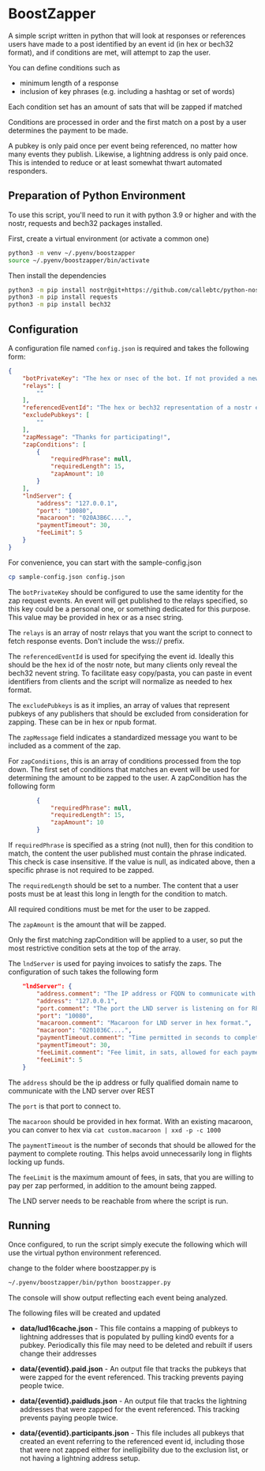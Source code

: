 # BoostZapper

A simple script written in python that will look at responses or 
references users have made to a post identified by an event id 
(in hex or bech32 format), and if conditions are met, will attempt
to zap the user.

You can define conditions such as
- minimum length of a response
- inclusion of key phrases (e.g. including a hashtag or set of words)

Each condition set has an amount of sats that will be zapped if matched

Conditions are processed in order and the first match on a post
by a user determines the payment to be made.

A pubkey is only paid once per event being referenced, no matter how
many events they publish.  Likewise, a lightning address is only paid
once.  This is intended to reduce or at least somewhat thwart
automated responders.

## Preparation of Python Environment

To use this script, you'll need to run it with python 3.9 or higher
and with the nostr, requests and bech32 packages installed.

First, create a virtual environment (or activate a common one)

```sh
python3 -m venv ~/.pyenv/boostzapper
source ~/.pyenv/boostzapper/bin/activate
```

Then install the dependencies
```sh
python3 -m pip install nostr@git+https://github.com/callebtc/python-nostr.git
python3 -m pip install requests
python3 -m pip install bech32
```

## Configuration

A configuration file named `config.json` is required and takes the following form:

```json
{
    "botPrivateKey": "The hex or nsec of the bot. If not provided a new one is used for each run",
    "relays": [
        ""
    ],
    "referencedEventId": "The hex or bech32 representation of a nostr event id",
    "excludePubkeys": [
        ""
    ],
    "zapMessage": "Thanks for participating!",
    "zapConditions": [
        {
            "requiredPhrase": null,
            "requiredLength": 15,
            "zapAmount": 10
        }
    ],
    "lndServer": {
        "address": "127.0.0.1",
        "port": "10080",
        "macaroon": "020A3B6C....",
        "paymentTimeout": 30,
        "feeLimit": 5
    }
}
```

For convenience, you can start with the sample-config.json

```sh
cp sample-config.json config.json
```

The `botPrivateKey` should be configured to use the same identity
for the zap request events.  An event will get published to the
relays specified, so this key could be a personal one, or something
dedicated for this purpose. This value may be provided in hex or
as a nsec string.

The `relays` is an array of nostr relays that you want the
script to connect to fetch response events.  Don't include the
wss:// prefix.

The `referencedEventId` is used for specifying the event id. 
Ideally this should be the hex id of the nostr note, but many clients
only reveal the bech32 nevent string. To facilitate easy copy/pasta,
you can paste in event identifiers from clients and the script
will normalize as needed to hex format.

The `excludePubkeys` is as it implies, an array of values that
represent pubkeys of any publishers that should be excluded from
consideration for zapping.  These can be in hex or npub format.

The `zapMessage` field indicates a standardized message you want
to be included as a comment of the zap.

For `zapConditions`, this is an array of conditions processed
from the top down. The first set of conditions that matches an
event will be used for determining the amount to be zapped to
the user.  A zapCondition has the following form

```json
        {
            "requiredPhrase": null,
            "requiredLength": 15,
            "zapAmount": 10
        }
```

If `requiredPhrase` is specified as a string (not null), then
for this condition to match, the content the user published
must contain the phrase indicated. This check is case insensitive.
If the value is null, as indicated above, then a specific phrase
is not required to be zapped.

The `requiredLength` should be set to a number. The content that
a user posts must be at least this long in length for the condition
to match.

All required conditions must be met for the user to be zapped.

The `zapAmount` is the amount that will be zapped.

Only the first matching zapCondition will be applied to a user, so
put the most restrictive condition sets at the top of the array.

The `lndServer` is used for paying invoices to satisfy the zaps.
The configuration of such takes the following form

```json
    "lndServer": {
        "address.comment": "The IP address or FQDN to communicate with the LND server over REST",
        "address": "127.0.0.1",
        "port.comment": "The port the LND server is listening on for REST",
        "port": "10080",
        "macaroon.comment": "Macaroon for LND server in hex format.",
        "macaroon": "0201036C....",
        "paymentTimeout.comment": "Time permitted in seconds to complete a payment or expire it",
        "paymentTimeout": 30,
        "feeLimit.comment": "Fee limit, in sats, allowed for each payment made",
        "feeLimit": 5
    }
```

The `address` should be the ip address or fully qualified domain name
to communicate with the LND server over REST

The `port` is that port to connect to.

The `macaroon` should be provided in hex format. With an existing 
macaroon, you can conver to hex via `cat custom.macaroon | xxd -p -c 1000`

The `paymentTimeout` is the number of seconds that should be allowed
for the payment to complete routing.  This helps avoid unnecessarily
long in flights locking up funds.

The `feeLimit` is the maximum amount of fees, in sats, that you are
willing to pay per zap performed, in addition to the amount being
zapped.

The LND server needs to be reachable from where the script is run.

## Running

Once configured, to run the script simply execute the following
which will use the virtual python environment referenced.

change to the folder where boostzapper.py is

```sh
~/.pyenv/boostzapper/bin/python boostzapper.py
```

The console will show output reflecting each event being analyzed.

The following files will be created and updated

* **data/lud16cache.json** - This file contains a mapping of pubkeys to lightning addresses that is populated by pulling kind0 events for a pubkey.  Periodically this file may need to be deleted and rebuilt if users change their addresses

* **data/{eventid}.paid.json** - An output file that tracks the pubkeys that were zapped for the event referenced. This tracking prevents paying people twice.

* **data/{eventid}.paidluds.json** - An output file that tracks the lightning addresses that were zapped for the event referenced. This tracking prevents paying people twice.

* **data/{eventid}.participants.json** - This file includes all pubkeys that created an event referring to the referenced event id, including those that were not zapped either for inelligibility due to the exclusion list, or not having a lightning address setup.
